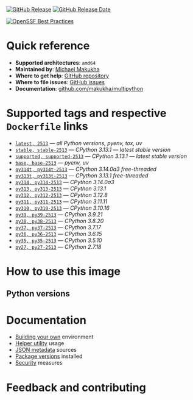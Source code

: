 [![GitHub Release](https://img.shields.io/github/v/tag/makukha/multipython?label=release)](https://github.com/makukha/multipython) [![GitHub Release Date](https://img.shields.io/github/release-date/makukha/multipython?label=release%20date)](https://github.com/makukha/multipython)

[![OpenSSF Best Practices](https://www.bestpractices.dev/projects/9755/badge)](https://www.bestpractices.dev/projects/9755)


<!-- docsub: cat docs/part/features.md -->
<!-- docsub: begin -->
<!-- docsub: end -->


# Quick reference

* **Supported architectures**: `amd64`
* **Maintained by**: [Michael Makukha](https://github.com/makukha)
* **Where to get help**: [GitHub repository](https://github.com/makukha/multipython)
* **Where to file issues**: [GitHub issues](https://github.com/makukha/multipython/issues)
* **Documentation**: [github.com/makukha/multipython](https://github.com/makukha/multipython)


# Supported tags and respective `Dockerfile` links

* [`latest, 2513`](https://github.com/makukha/multipython/blob/v2513/Dockerfile) — *all Python versions, pyenv, tox, uv*
* [`stable, stable-2513`](https://github.com/makukha/multipython/blob/v2513/Dockerfile) — *CPython 3.13.1 — latest stable version*
* [`supported, supported-2513`](https://github.com/makukha/multipython/blob/v2513/Dockerfile) — *CPython 3.13.1 — latest stable version*
* [`base, base-2513`](https://github.com/makukha/multipython/blob/v2513/Dockerfile) — *pyenv, uv*
* [`py314t, py314t-2513`](https://github.com/makukha/multipython/blob/v2513/Dockerfile) — *CPython 3.14.0a3 free-threaded*
* [`py313t, py313t-2513`](https://github.com/makukha/multipython/blob/v2513/Dockerfile) — *CPython 3.13.1 free-threaded*
* [`py314, py314-2513`](https://github.com/makukha/multipython/blob/v2513/Dockerfile) — *CPython 3.14.0a3*
* [`py313, py313-2513`](https://github.com/makukha/multipython/blob/v2513/Dockerfile) — *CPython 3.13.1*
* [`py312, py312-2513`](https://github.com/makukha/multipython/blob/v2513/Dockerfile) — *CPython 3.12.8*
* [`py311, py311-2513`](https://github.com/makukha/multipython/blob/v2513/Dockerfile) — *CPython 3.11.11*
* [`py310, py310-2513`](https://github.com/makukha/multipython/blob/v2513/Dockerfile) — *CPython 3.10.16*
* [`py39, py39-2513`](https://github.com/makukha/multipython/blob/v2513/Dockerfile) — *CPython 3.9.21*
* [`py38, py38-2513`](https://github.com/makukha/multipython/blob/v2513/Dockerfile) — *CPython 3.8.20*
* [`py37, py37-2513`](https://github.com/makukha/multipython/blob/v2513/Dockerfile) — *CPython 3.7.17*
* [`py36, py36-2513`](https://github.com/makukha/multipython/blob/v2513/Dockerfile) — *CPython 3.6.15*
* [`py35, py35-2513`](https://github.com/makukha/multipython/blob/v2513/Dockerfile) — *CPython 3.5.10*
* [`py27, py27-2513`](https://github.co-m/makukha/multipython/blob/v2513/Dockerfile) — *CPython 2.7.18*


# How to use this image

<!-- docsub: cat docs/part/basic-usage.md -->
<!-- docsub: begin -->
<!-- docsub: end -->


## Python versions

<!-- docsub: cat docs/part/python-versions.md -->
<!-- docsub: begin -->
<!-- docsub: end -->


# Documentation

* [Building your own](https://github.com/makukha/multipython?tab=readme-ov-file#build-your-own-environment) environment
* [Helper utility](https://github.com/makukha/multipython?tab=readme-ov-file#cli-helper-utility-py) usage
* [JSON metadata](https://github.com/makukha/multipython?tab=readme-ov-file#json-metadata) sources
* [Package versions](https://github.com/makukha/multipython?tab=readme-ov-file#python-packages) installed
* [Security](https://github.com/makukha/multipython?tab=readme-ov-file#security) measures


# Feedback and contributing

<!-- docsub: cat docs/part/feedback.md -->
<!-- docsub: begin -->
<!-- docsub: end -->
